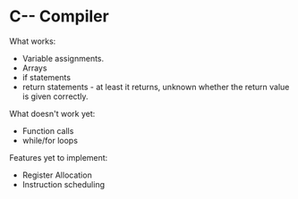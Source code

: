 # C-- Compiler #

What works:
  * Variable assignments.
  * Arrays
  * if statements
  * return statements - at least it returns, unknown whether the return value is
    given correctly.

What doesn't work yet:
  * Function calls
  * while/for loops

Features yet to implement:
  * Register Allocation
  * Instruction scheduling
